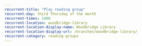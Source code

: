 ```yaml
---
recurrent-title: "Play reading group"
recurrent-day: third Thursday of the month
recurrent-times: 1400
recurrent-location: woodbridge-library
recurrent-location-display-name: Woodbridge Library
recurrent-location-display-url: /branches/woodbridge-library/
recurrent-category: reading-groups
---
```

